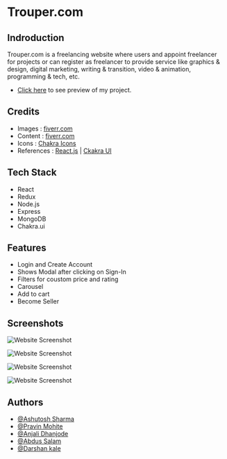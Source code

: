 # Trouper.com


## Indroduction
Trouper.com is a freelancing website where users and appoint freelancer for projects or can register as freelancer to provide service like graphics & design, digital marketing, writing & transition, video & animation, programming & tech, etc.

- [Click here](https://jazzy-lokum-73584a.netlify.app/) to see preview of my project.


## Credits

 - Images : [fiverr.com](https://www.fiverr.com/)
 - Content : [fiverr.com](https://www.fiverr.com/)
 - Icons : [Chakra Icons](https://chakra-ui.com/)
 - References : [React.js](https://reactjs.org/) | [Ckakra UI](https://chakra-ui.com/)

## Tech Stack

- React
- Redux
- Node.js
- Express
- MongoDB
- Chakra.ui

## Features

- Login and Create Account
- Shows Modal after clicking on Sign-In
- Filters for coustom price and rating
- Carousel
- Add to cart 
- Become Seller


## Screenshots

![Website Screenshot](https://miro.medium.com/max/640/1*zi19T1XxFVNQeonQ6jeunQ.webp)

![Website Screenshot](https://miro.medium.com/max/640/1*G7umSGctyIO_5YRrgG2BwQ.webp)

![Website Screenshot](https://miro.medium.com/max/640/1*j5XUdFSzecJx8juScXr64A.webp)

![Website Screenshot](https://miro.medium.com/max/640/1*q8_u3svilqZrUYIx7_r0Wg.webp)




## Authors

- [@Ashutosh Sharma](https://www.linkedin.com/in/darshan-kale-264335171/)
- [@Pravin Mohite](https://www.linkedin.com/in/pravin-mohite-40b56221b/)
- [@Anjali Dhanjode](https://www.linkedin.com/in/anjali-dhanjode-8b1292159/)
- [@Abdus Salam](https://www.linkedin.com/in/abdus-salam-25921394/)
- [@Darshan kale](https://www.linkedin.com/in/darshan-kale-264335171/)


 
